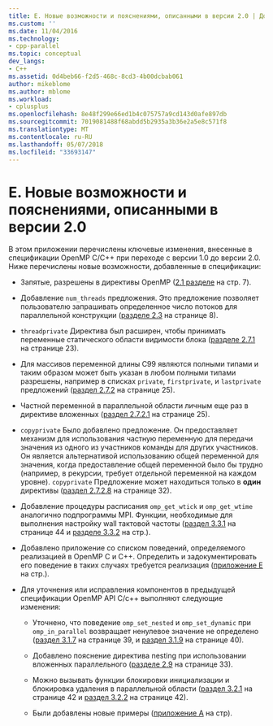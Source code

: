 ```yaml
---
title: Е. Новые возможности и пояснениями, описанными в версии 2.0 | Документы Microsoft
ms.custom: ''
ms.date: 11/04/2016
ms.technology:
- cpp-parallel
ms.topic: conceptual
dev_langs:
- C++
ms.assetid: 0d4beb66-f2d5-468c-8cd3-4b00dcbab061
author: mikeblome
ms.author: mblome
ms.workload:
- cplusplus
ms.openlocfilehash: 8e48f299e66ed1b4c075757a9cd143d0afe897db
ms.sourcegitcommit: 7019081488f68abdd5b2935a3b36e2a5e8c571f8
ms.translationtype: MT
ms.contentlocale: ru-RU
ms.lasthandoff: 05/07/2018
ms.locfileid: "33693147"
---
```

# <a name="f-new-features-and-clarifications-in-version-20"></a>Е. Новые возможности и пояснениями, описанными в версии 2.0
В этом приложении перечислены ключевые изменения, внесенные в спецификации OpenMP C/C++ при переходе с версии 1.0 до версии 2.0. Ниже перечислены новые возможности, добавленные в спецификации:  
  
-   Запятые, разрешены в директивы OpenMP ([2.1 разделе](../../parallel/openmp/2-1-directive-format.md) на стр. 7).  
  
-   Добавление `num_threads` предложения. Это предложение позволяет пользователю запрашивать определенное число потоков для параллельной конструкции ([разделе 2.3](../../parallel/openmp/2-3-parallel-construct.md) на странице 8).  
  
-   `threadprivate` Директива был расширен, чтобы принимать переменные статического области видимости блока ([разделе 2.7.1](../../parallel/openmp/2-7-1-threadprivate-directive.md) на странице 23).  
  
-   Для массивов переменной длины C99 являются полными типами и таким образом может быть указан в любом полными типами разрешены, например в списках `private`, `firstprivate`, и `lastprivate` предложений ([раздел 2.7.2](../../parallel/openmp/2-7-2-data-sharing-attribute-clauses.md) на странице 25).  
  
-   Частной переменной в параллельной области личным еще раз в директиве вложенных ([раздел 2.7.2.1](../../parallel/openmp/2-7-2-1-private.md) на странице 25).  
  
-   `copyprivate` Было добавлено предложение. Он предоставляет механизм для использования частную переменную для передачи значения из одного из участников команды для других участников. Он является альтернативой использованию общей переменной для значения, когда предоставление общей переменной было бы трудно (например, в рекурсии, требует отдельной переменной на каждом уровне). `copyprivate` Предложение может находиться только в **один** директивы ([раздел 2.7.2.8](../../parallel/openmp/2-7-2-8-copyprivate.md) на странице 32).  
  
-   Добавление процедуры расписания `omp_get_wtick` и `omp_get_wtime` аналогично подпрограммы MPI. Функции, необходимые для выполнения настройку wall тактовой частоты ([раздел 3.3.1](../../parallel/openmp/3-3-1-omp-get-wtime-function.md) на странице 44 и [разделе 3.3.2](../../parallel/openmp/3-3-2-omp-get-wtick-function.md) на стр.).  
  
-   Добавлено приложение со списком поведений, определяемого реализацией в OpenMP C и C++. Определить и задокументировать его поведение в таких случаях требуется реализация ([приложение E](../../parallel/openmp/e-implementation-defined-behaviors-in-openmp-c-cpp.md) на стр.).  
  
-   Для уточнения или исправления компонентов в предыдущей спецификации OpenMP API C/c++ выполняют следующие изменения:  
  
    -   Уточнено, что поведение `omp_set_nested` и `omp_set_dynamic` при `omp_in_parallel` возвращает ненулевое значение не определено ([раздел 3.1.7](../../parallel/openmp/3-1-7-omp-set-dynamic-function.md) на странице 39, и [раздел 3.1.9](../../parallel/openmp/3-1-9-omp-set-nested-function.md) на странице 40).  
  
    -   Добавлено пояснение директива nesting при использовании вложенных параллельного ([разделе 2.9](../../parallel/openmp/2-9-directive-nesting.md) на странице 33).  
  
    -   Можно вызывать функции блокировки инициализации и блокировка удаления в параллельной области ([раздел 3.2.1](../../parallel/openmp/3-2-1-omp-init-lock-and-omp-init-nest-lock-functions.md) на странице 42 и [раздел 3.2.2](../../parallel/openmp/3-2-2-omp-destroy-lock-and-omp-destroy-nest-lock-functions.md) на странице 42).  
  
    -   Были добавлены новые примеры ([приложение A](../../parallel/openmp/a-examples.md) на стр).